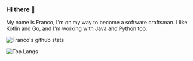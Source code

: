 ### Hi there 👋
My name is Franco, I'm on my way to become a software craftsman. I like Kotlin and Go, and I'm working with Java and Python too.

![Franco's github stats](https://github-readme-stats.vercel.app/api?username=f-lombardo&show_icons=true&count_private=true)

![Top Langs](https://github-readme-stats.vercel.app/api/top-langs/?username=f-lombardo&count_private=false)

<!--
**f-lombardo/f-lombardo** is a ✨ _special_ ✨ repository because its `README.md` (this file) appears on your GitHub profile.

Here are some ideas to get you started:

- 🔭 I’m currently working on ...
- 🌱 I’m currently learning ...
- 👯 I’m looking to collaborate on ...
- 🤔 I’m looking for help with ...
- 💬 Ask me about ...
- 📫 How to reach me: ...
- 😄 Pronouns: ...
- ⚡ Fun fact: ...
-->
